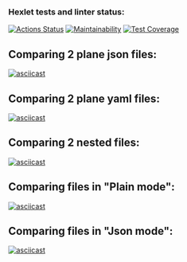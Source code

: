 ### Hexlet tests and linter status:
[![Actions Status](https://github.com/Daria-Kop/php-project-48/actions/workflows/hexlet-check.yml/badge.svg)](https://github.com/Daria-Kop/php-project-48/actions)
[![Maintainability](https://api.codeclimate.com/v1/badges/95e8c531d059b0ac8203/maintainability)](https://codeclimate.com/github/Daria-Kop/php-project-48/maintainability)
[![Test Coverage](https://api.codeclimate.com/v1/badges/95e8c531d059b0ac8203/test_coverage)](https://codeclimate.com/github/Daria-Kop/php-project-48/test_coverage)
## Comparing 2 plane json files:
[![asciicast](https://asciinema.org/a/WqJbPVioRizE6AakIPwkOb9pP.svg)](https://asciinema.org/a/WqJbPVioRizE6AakIPwkOb9pP)

## Comparing 2 plane yaml files:
[![asciicast](https://asciinema.org/a/f3cgoQCiyylm6yhjJefhDGeoY.svg)](https://asciinema.org/a/f3cgoQCiyylm6yhjJefhDGeoY)

## Comparing 2 nested files:
[![asciicast](https://asciinema.org/a/SQ0rAOtZ9gWi9z5fxWWMSIqVl.svg)](https://asciinema.org/a/SQ0rAOtZ9gWi9z5fxWWMSIqVl)

## Comparing files in "Plain mode":
[![asciicast](https://asciinema.org/a/FuUf4EXnUNOl37Ezs5hcoXNps.svg)](https://asciinema.org/a/FuUf4EXnUNOl37Ezs5hcoXNps)

## Comparing files in "Json mode":
[![asciicast](https://asciinema.org/a/iTnatPKo3fKms8h3W7CnLZDYI.svg)](https://asciinema.org/a/iTnatPKo3fKms8h3W7CnLZDYI)
